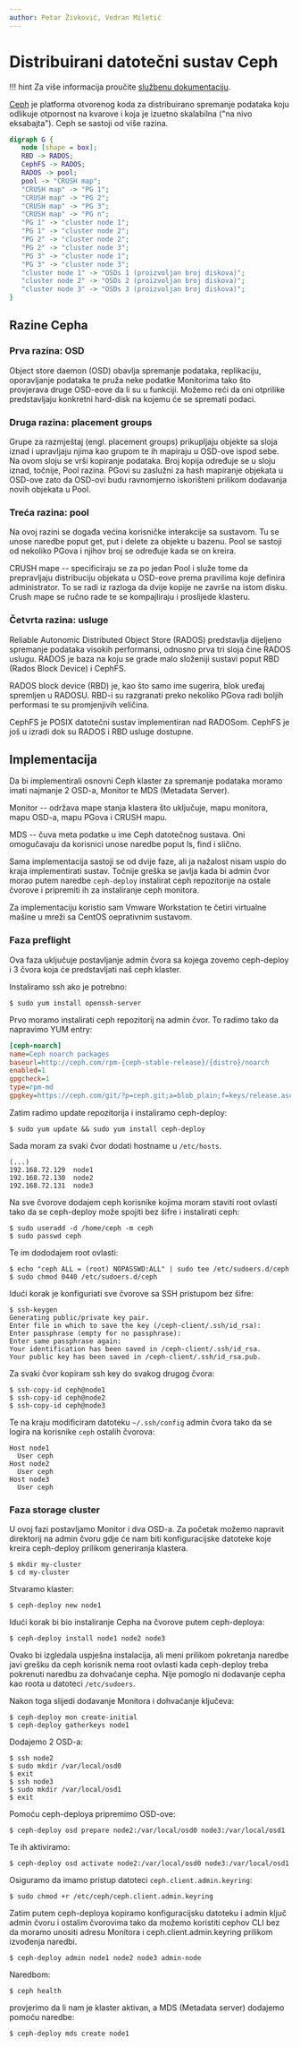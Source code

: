 ```yaml
---
author: Petar Živković, Vedran Miletić
---
```


# Distribuirani datotečni sustav Ceph

!!! hint
    Za više informacija proučite [službenu dokumentaciju](http://docs.ceph.com/).

[Ceph](https://ceph.com/) je platforma otvorenog koda za distribuirano spremanje podataka koju odlikuje otpornost na kvarove i koja je izuetno skalabilna ("na nivo eksabajta"). Ceph se sastoji od više razina.

``` dot
digraph G {
   node [shape = box];
   RBD -> RADOS;
   CephFS -> RADOS;
   RADOS -> pool;
   pool -> "CRUSH map";
   "CRUSH map" -> "PG 1";
   "CRUSH map" -> "PG 2";
   "CRUSH map" -> "PG 3";
   "CRUSH map" -> "PG n";
   "PG 1" -> "cluster node 1";
   "PG 1" -> "cluster node 2";
   "PG 2" -> "cluster node 2";
   "PG 2" -> "cluster node 3";
   "PG 3" -> "cluster node 1";
   "PG 3" -> "cluster node 3";
   "cluster node 1" -> "OSDs 1 (proizvoljan broj diskova)";
   "cluster node 2" -> "OSDs 2 (proizvoljan broj diskova)";
   "cluster node 3" -> "OSDs 3 (proizvoljan broj diskova)";
}
```

## Razine Cepha

### Prva razina: OSD

Object store daemon (OSD) obavlja spremanje podataka, replikaciju, oporavljanje podataka te pruža neke podatke Monitorima tako što provjerava druge OSD-eove da li su u funkciji. Možemo reći da oni otprilike predstavljaju konkretni hard-disk na kojemu će se spremati podaci.

### Druga razina: placement groups

Grupe za razmještaj (engl. placement groups) prikupljaju objekte sa sloja iznad i upravljaju njima kao grupom te ih mapiraju u OSD-ove ispod sebe. Na ovom sloju se vrši kopiranje podataka. Broj kopija određuje se u sloju iznad, točnije, Pool razina. PGovi su zaslužni za hash mapiranje objekata u OSD-ove zato da OSD-ovi budu ravnomjerno iskorišteni prilikom dodavanja novih objekata u Pool.

### Treća razina: pool

Na ovoj razini se događa većina korisničke interakcije sa sustavom. Tu se unose naredbe poput get, put i delete za objekte u bazenu. Pool se sastoji od nekoliko PGova i njihov broj se određuje kada se on kreira.

CRUSH mape -- specificiraju se za po jedan Pool i služe tome da prepravljaju distribuciju objekata u OSD-eove prema pravilima koje definira administrator. To se radi iz razloga da dvije kopije ne završe na istom disku. Crush mape se ručno rade te se kompajliraju i proslijede klasteru.

### Četvrta razina: usluge

Reliable Autonomic Distributed Object Store (RADOS) predstavlja dijeljeno spremanje podataka visokih performansi, odnosno prva tri sloja čine RADOS uslugu. RADOS je baza na koju se grade malo složeniji sustavi poput RBD (Rados Block Device) i CephFS.

RADOS block device (RBD) je, kao što samo ime sugerira, blok uređaj spremljen u RADOSU. RBD-i su razgranati preko nekoliko PGova radi boljih performasi te su promjenjivih veličina.

CephFS je POSIX datotečni sustav implementiran nad RADOSom. CephFS je još u izradi dok su RADOS i RBD usluge dostupne.

## Implementacija

Da bi implementirali osnovni Ceph klaster za spremanje podataka moramo imati najmanje 2 OSD-a, Monitor te MDS (Metadata Server).

Monitor -- održava mape stanja klastera što uključuje, mapu monitora, mapu OSD-a, mapu PGova i CRUSH mapu.

MDS -- čuva meta podatke u ime Ceph datotečnog sustava. Oni omogučavaju da korisnici unose naredbe poput ls, find i slično.

Sama implementacija sastoji se od dvije faze, ali ja nažalost nisam uspio do kraja implementirati sustav. Točnije greška se javlja kada bi admin čvor morao putem naredbe `ceph-deploy` instalirat ceph repozitorije na ostale čvorove i pripremiti ih za instaliranje ceph monitora.

Za implementaciju koristio sam Vmware Workstation te četiri virtualne mašine u mreži sa CentOS oeprativnim sustavom.

### Faza preflight

Ova faza uključuje postavljanje admin čvora sa kojega zovemo ceph-deploy i 3 čvora koja će predstavljati naš ceph klaster.

Instaliramo ssh ako je potrebno:

``` shell
$ sudo yum install openssh-server
```

Prvo moramo instalirati ceph repozitorij na admin čvor. To radimo tako da napravimo YUM entry:

``` ini
[ceph-noarch]
name=Ceph noarch packages
baseurl=http://ceph.com/rpm-{ceph-stable-release}/{distro}/noarch
enabled=1
gpgcheck=1
type=rpm-md
gpgkey=https://ceph.com/git/?p=ceph.git;a=blob_plain;f=keys/release.asc
```

Zatim radimo update repozitorija i instaliramo ceph-deploy:

``` shell
$ sudo yum update && sudo yum install ceph-deploy
```

Sada moram za svaki čvor dodati hostname u `/etc/hosts`.

```
(...)
192.168.72.129  node1
192.168.72.130  node2
192.168.72.131  node3
```

Na sve čvorove dodajem ceph korisnike kojima moram staviti root ovlasti tako da se ceph-deploy može spojiti bez šifre i instalirati ceph:

``` shell
$ sudo useradd -d /home/ceph -m ceph
$ sudo passwd ceph
```

Te im dododajem root ovlasti:

``` shell
$ echo "ceph ALL = (root) NOPASSWD:ALL" | sudo tee /etc/sudoers.d/ceph
$ sudo chmod 0440 /etc/sudoers.d/ceph
```

Idući korak je konfiguriati sve čvorove sa SSH pristupom bez šifre:

``` shell
$ ssh-keygen
Generating public/private key pair.
Enter file in which to save the key (/ceph-client/.ssh/id_rsa):
Enter passphrase (empty for no passphrase):
Enter same passphrase again:
Your identification has been saved in /ceph-client/.ssh/id_rsa.
Your public key has been saved in /ceph-client/.ssh/id_rsa.pub.
```

Za svaki čvor kopiram ssh key do svakog drugog čvora:

``` shell
$ ssh-copy-id ceph@node1
$ ssh-copy-id ceph@node2
$ ssh-copy-id ceph@node3
```

Te na kraju modificiram datoteku `~/.ssh/config` admin čvora tako da se logira na korisnike `ceph` ostalih čvorova:

```
Host node1
  User ceph
Host node2
  User ceph
Host node3
  User ceph
```

### Faza storage cluster

U ovoj fazi postavljamo Monitor i dva OSD-a. Za početak možemo napravit direktorij na admin čvoru gdje će nam biti konfiguracijske datoteke koje kreira ceph-deploy prilikom generiranja klastera.

``` shell
$ mkdir my-cluster
$ cd my-cluster
```

Stvaramo klaster:

``` shell
$ ceph-deploy new node1
```

Idući korak bi bio instaliranje Cepha na čvorove putem ceph-deploya:

``` shell
$ ceph-deploy install node1 node2 node3
```

Ovako bi izgledala uspješna instalacija, ali meni prilikom pokretanja naredbe javi grešku da ceph korisnik nema root ovlasti kada ceph-deploy treba pokrenuti naredbu za dohvaćanje cepha. Nije pomoglo ni dodavanje cepha kao roota u datoteci `/etc/sudoers`.

Nakon toga slijedi dodavanje Monitora i dohvaćanje ključeva:

``` shell
$ ceph-deploy mon create-initial
$ ceph-deploy gatherkeys node1
```

Dodajemo 2 OSD-a:

``` shell
$ ssh node2
$ sudo mkdir /var/local/osd0
$ exit
$ ssh node3
$ sudo mkdir /var/local/osd1
$ exit
```

Pomoću ceph-deploya pripremimo OSD-ove:

``` shell
$ ceph-deploy osd prepare node2:/var/local/osd0 node3:/var/local/osd1
```

Te ih aktiviramo:

``` shell
$ ceph-deploy osd activate node2:/var/local/osd0 node3:/var/local/osd1
```

Osiguramo da imamo pristup datoteci `ceph.client.admin.keyring`:

``` shell
$ sudo chmod +r /etc/ceph/ceph.client.admin.keyring
```

Zatim putem ceph-deploya kopiramo konfiguracijsku datoteku i admin ključ admin čvoru i ostalim čvorovima tako da možemo koristiti cephov CLI bez da moramo unositi adresu Monitora i ceph.client.admin.keyring prilikom izvođenja naredbi.

``` shell
$ ceph-deploy admin node1 node2 node3 admin-node
```

Naredbom:

``` shell
$ ceph health
```

provjerimo da li nam je klaster aktivan, a MDS (Metadata server) dodajemo pomoću naredbe:

``` shell
$ ceph-deploy mds create node1
```
